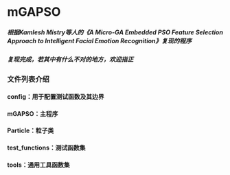 # mGAPSO
##### 根据Kamlesh Mistry等人的《A Micro-GA Embedded PSO Feature Selection Approach to Intelligent Facial Emotion Recognition》复现的程序
##### 复现完成，若其中有什么不对的地方，欢迎指正
### 文件列表介绍
#### config：用于配置测试函数及其边界
#### mGAPSO：主程序
#### Particle：粒子类
#### test_functions：测试函数集
#### tools：通用工具函数集
